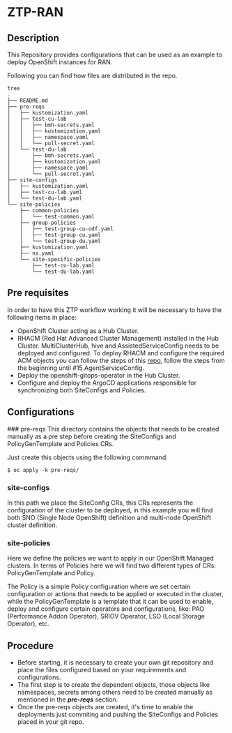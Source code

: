 # ZTP-RAN

## Description
This Repository provides configurations that can be used as an example to deploy OpenShift instances for RAN.

Following you can find how files are distributed in the repo.
```
tree
.
├── README.md
├── pre-reqs
│   ├── kustomization.yaml
│   ├── test-cu-lab
│   │   ├── bmh-secrets.yaml
│   │   ├── kustomization.yaml
│   │   ├── namespace.yaml
│   │   └── pull-secret.yaml
│   └── test-du-lab
│       ├── bmh-secrets.yaml
│       ├── kustomization.yaml
│       ├── namespace.yaml
│       └── pull-secret.yaml
├── site-configs
│   ├── kustomization.yaml
│   ├── test-cu-lab.yaml
│   └── test-du-lab.yaml
└── site-policies
    ├── common-policies
    │   └── test-common.yaml
    ├── group-policies
    │   ├── test-group-cu-odf.yaml
    │   ├── test-group-cu.yaml
    │   └── test-group-du.yaml
    ├── kustomization.yaml
    ├── ns.yaml
    └── site-specific-policies
        ├── test-cu-lab.yaml
        └── test-du-lab.yaml
```
## Pre requisites
In order to have this ZTP workflow working it will be necessary to have the following items in place:
- OpenShift Cluster acting as a Hub Cluster.
- RHACM (Red Hat Advanced Cluster Management) installed in the Hub Cluster. MultiClusterHub, hive and AssistedServiceConfig needs to be deployed and configured. To deploy RHACM and configure the required ACM objects you can follow the steps of this [repo](https://github.com/vhernandomartin/ocp4-ipibm-acm-ztp.git), follow the steps from the beginning until #15 AgentServiceConfig.
- Deploy the openshift-gitops-operator in the Hub Cluster.
- Configure and deploy the ArgoCD applications responsible for synchronizing both SiteConfigs and Policies.

## Configurations

### pre-reqs
This directory contains the objects that needs to be created manually as a pre step before creating the SiteConfigs and PolicyGenTemplate and Policies CRs.

Just create this objects using the following commmand:
```
$ oc apply -k pre-reqs/
```

### site-configs
In this path we place the SiteConfig CRs, this CRs represents the configuration of the cluster to be deployed, in this example you will find both SNO (Single Node OpenShift) definition and multi-node OpenShift cluster definition.

### site-policies
Here we define the policies we want to apply in our OpenShift Managed clusters. In terms of Policies here we will find two different types of CRs: PolicyGenTemplate and Policy.

The Policy is a simple Policy configuration where we set certain configuration or actions that needs to be applied or executed in the cluster, while the PolicyGenTemplate is a template that it can be used to enable, deploy and configure certain operators and configurations, like: PAO (Performance Addon Operator), SRIOV Operator, LSO (Local Storage Operator), etc.

## Procedure
- Before starting, it is necessary to create your own git repository and place the files configured based on your requirements and configurations.
- The first step is to create the dependent objects, those objects like namespaces, secrets among others need to be created manually as mentioned in the ***pre-reqs*** section.
- Once the pre-reqs objects are created, it's time to enable the deployments just commiting and pushing the SiteConfigs and Policies placed in your git repo.
